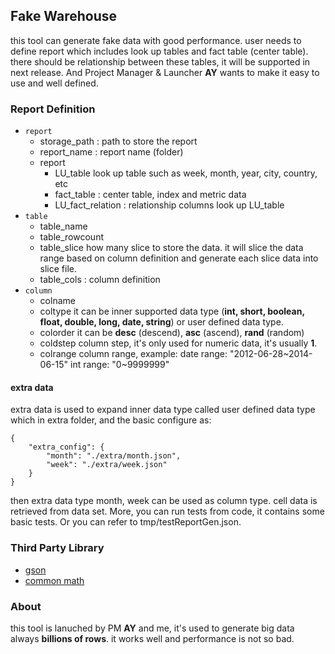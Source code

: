 ## Fake Warehouse

this tool can generate fake data with good performance. user needs to define report which includes look up tables and fact table (center table). there should be relationship between these tables, it will be supported in next release. And Project Manager & Launcher **AY** wants to make it easy to use and well defined.
### Report Definition
* `report`
    - storage_path : path to store the report
    - report_name : report name (folder)
    - report
        + LU_table
            look up table such as week, month, year, city, country, etc
        + fact_table : center table, index and metric data
        + LU_fact_relation : relationship columns look up LU_table
* `table`
    - table_name
    - table_rowcount
    - table_slice
        how many slice to store the data. it will slice the data range based on column definition and generate each slice data into slice file.
    - table_cols : column definition
* `column`
    - colname
    - coltype
        it can be inner supported data type (**int, short, boolean, float, double, long, date, string**) or user defined data type.
    - colorder
        it can be **desc** (descend), **asc** (ascend), **rand** (random)
    - coldstep
        column step, it's only used for numeric data, it's usually **1**.
    - colrange
        column range, example:
            date range: "2012-06-28~2014-06-15"
            int range: "0~9999999"

#### extra data
extra data is used to expand inner data type called user defined data type which in extra folder, and the basic configure as:
```
{
    "extra_config": {
        "month": "./extra/month.json",
        "week": "./extra/week.json"
    }
}
```
then extra data type month, week can be used as column type. cell data is retrieved from data set.
More, you can run tests from code, it contains some basic tests. Or you can refer to tmp/testReportGen.json.

### Third Party Library
* [gson][]
* [common math][]

[gson]: https://code.google.com/p/google-gson/
[common math]: http://commons.apache.org/proper/commons-math/

### About
this tool is lanuched by PM **AY** and me, it's used to generate big data always **billions of rows**. it works well and performance is not so bad.

